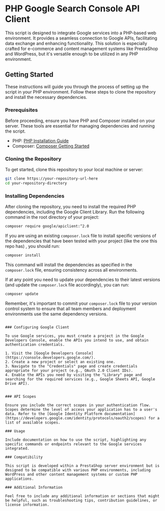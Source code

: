 # PHP Google Search Console API Client

This script is designed to integrate Google services into a PHP-based web environment. It provides a seamless connection to Google APIs, facilitating data exchange and enhancing functionality. This solution is especially crafted for e-commerce and content management systems like PrestaShop and WordPress, but it's versatile enough to be utilized in any PHP environment.

## Getting Started

These instructions will guide you through the process of setting up the script in your PHP environment. Follow these steps to clone the repository and install the necessary dependencies.

### Prerequisites

Before proceeding, ensure you have PHP and Composer installed on your server. These tools are essential for managing dependencies and running the script.

- PHP: [PHP Installation Guide](https://www.php.net/manual/en/install.php)
- Composer: [Composer Getting Started](https://getcomposer.org/doc/00-intro.md)

### Cloning the Repository

To get started, clone this repository to your local machine or server:

````bash
git clone https://your-repository-url-here
cd your-repository-directory

````

### Installing Dependencies

After cloning the repository, you need to install the required PHP dependencies, including the Google Client Library. Run the following command in the root directory of your project:

```bash
composer require google/apiclient:^2.0

````
If you are using an existing `composer.lock` file to install specific versions of the dependencies that have been tested with your project (like the one this repo has) , you should run:

```bash
composer install
```

This command will install the dependencies as specified in the `composer.lock` file, ensuring consistency across all environments.

If at any point you need to update your dependencies to their latest versions (and update the `composer.lock` file accordingly), you can run:

```bash
composer update
```

Remember, it's important to commit your `composer.lock` file to your version control system to ensure that all team members and deployment environments use the same dependency versions.
```

### Configuring Google Client

To use Google services, you must create a project in the Google Developers Console, enable the APIs you intend to use, and obtain authentication credentials.

1. Visit the [Google Developers Console](https://console.developers.google.com/).
2. Create a new project or select an existing one.
3. Navigate to the "Credentials" page and create credentials appropriate for your project (e.g., OAuth 2.0 Client IDs).
4. Enable the APIs you need by visiting the "Library" page and searching for the required services (e.g., Google Sheets API, Google Drive API).


### API Scopes

Ensure you include the correct scopes in your authentication flow. Scopes determine the level of access your application has to a user's data. Refer to the [Google Identity Platform documentation](https://developers.google.com/identity/protocols/oauth2/scopes) for a list of available scopes.

### Usage

Include documentation on how to use the script, highlighting any specific commands or endpoints relevant to the Google services integrated.

### Compatibility

This script is developed within a PrestaShop server environment but is designed to be compatible with various PHP environments, including WordPress and other content management systems or custom PHP applications.

### Additional Information

Feel free to include any additional information or sections that might be helpful, such as troubleshooting tips, contribution guidelines, or license information.







